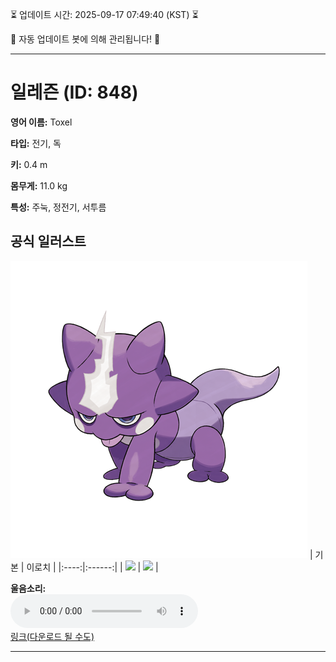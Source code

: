 
⏳ 업데이트 시간: 2025-09-17 07:49:40 (KST) ⏳

🤖 자동 업데이트 봇에 의해 관리됩니다! 🤖

---

# 일레즌 (ID: 848)
**영어 이름:** Toxel

**타입:** 전기, 독

**키:** 0.4 m

**몸무게:** 11.0 kg

**특성:** 주눅, 정전기, 서투름

## 공식 일러스트
![](https://raw.githubusercontent.com/PokeAPI/sprites/master/sprites/pokemon/other/official-artwork/848.png)
| 기본 | 이로치 |
|:----:|:------:|
| <img src="http://play.pokemonshowdown.com/sprites/ani/toxel.gif" width="200"> | <img src="http://play.pokemonshowdown.com/sprites/ani-shiny/toxel.gif" width="200"> |

**울음소리:**<br><audio controls src="https://raw.githubusercontent.com/PokeAPI/cries/main/cries/pokemon/latest/848.ogg"></audio><br> [링크(다운로드 될 수도)](https://raw.githubusercontent.com/PokeAPI/cries/main/cries/pokemon/latest/848.ogg)


---
